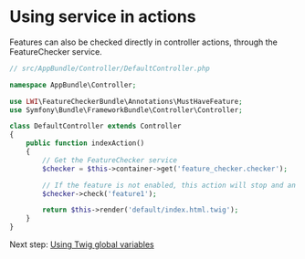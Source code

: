 # Using service in actions

Features can also be checked directly in controller actions, through the FeatureChecker service.

``` php
// src/AppBundle/Controller/DefaultController.php

namespace AppBundle\Controller;

use LWI\FeatureCheckerBundle\Annotations\MustHaveFeature;
use Symfony\Bundle\FrameworkBundle\Controller\Controller;

class DefaultController extends Controller
{
    public function indexAction()
    {
        // Get the FeatureChecker service
        $checker = $this->container->get('feature_checker.checker');

        // If the feature is not enabled, this action will stop and an error page will be shown.
        $checker->check('feature1');

        return $this->render('default/index.html.twig');
    }
}
```

Next step: [Using Twig global variables](twig_variables.md)